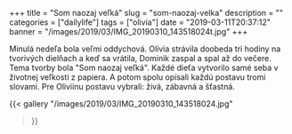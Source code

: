 +++
title = "Som naozaj veľká"
slug = "som-naozaj-velka"
description = ""
categories = ["dailylife"]
tags = ["olivia"]
date = "2019-03-11T20:37:12"
banner = "/images/2019/03/IMG_20190310_143518024t.jpg"
+++


Minulá nedeľa bola veľmi oddychová. Olivia strávila doobeda tri hodiny na tvorivých dielňach a keď sa vrátila, Dominik zaspal a spal až do večere. Tema tvorby bola "Som naozaj veľká". Každé dieťa vytvorilo samé seba v životnej veľkosti z papiera. A potom spolu opísali každú postavu tromi slovami. Pre Oliviinu postavu vybrali: živá, zábavná a šťastná.


{{< gallery
  "/images/2019/03/IMG_20190310_143518024.jpg"
  
>}}

